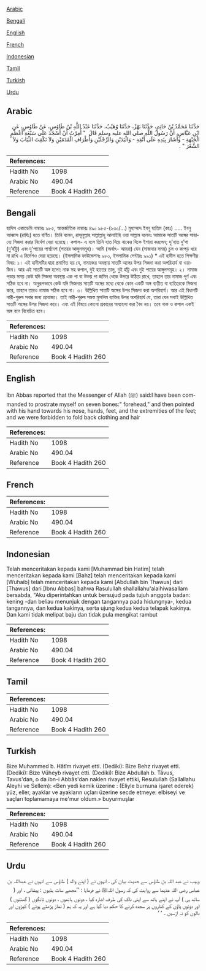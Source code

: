 [Arabic](#arabic)

[Bengali](#bengali)

[English](#english)

[French](#french)

[Indonesian](#indonesian)

[Tamil](#tamil)

[Turkish](#turkish)

[Urdu](#urdu)

## Arabic


<div dir="rtl" lang="ar" style={{fontSize:'larger',backgroundColor:'#f8f9fa',padding:20}}>
حَدَّثَنَا مُحَمَّدُ بْنُ حَاتِمٍ، حَدَّثَنَا بَهْزٌ، حَدَّثَنَا وُهَيْبٌ، حَدَّثَنَا عَبْدُ اللَّهِ بْنُ طَاوُسٍ، عَنْ طَاوُسٍ، عَنِ ابْنِ عَبَّاسٍ، أَنَّ رَسُولَ اللَّهِ صلى الله عليه وسلم قَالَ ‏ "‏ أُمِرْتُ أَنْ أَسْجُدَ عَلَى سَبْعَةِ أَعْظُمٍ الْجَبْهَةِ - وَأَشَارَ بِيَدِهِ عَلَى أَنْفِهِ - وَالْيَدَيْنِ وَالرِّجْلَيْنِ وَأَطْرَافِ الْقَدَمَيْنِ وَلاَ نَكْفِتَ الثِّيَابَ وَلاَ الشَّعْرَ ‏"‏ ‏.‏
</div>
<div style={{backgroundColor:'#f8f9fa',padding:20, marginBottom: 10}}><table> <thead> <tr> <th>References:</th> <th></th> </tr> </thead> <tbody><tr><td>Hadith No</td><td>1098</td></tr><tr><td>Arabic No</td><td>490.04</td></tr><tr><td>Reference</td><td>Book 4 Hadith 260</td></tr></tbody></table></div>

## Bengali


<div dir="ltr" lang="bn" style={{fontSize:'larger',backgroundColor:'#f8f9fa',padding:20}}>
হাদিস একাডেমি নাম্বারঃ ৯৮৫, আন্তর্জাতিক নাম্বারঃ ৪৯০ ৯৮৫-(২৩০/...) মুহাম্মাদ ইবনু হাতিম (রহঃ) ..... ইবনু আব্বাস (রাযিঃ) হতে বর্ণিত। তিনি বলেন, রাসূলুল্লাহ সাল্লাল্লাহু আলাইহি ওয়া সাল্লাম বলেনঃ আমাকে সাতটি অঙ্গের সাহায্যে সিজদা করার নির্দেশ দেয়া হয়েছে। কপাল- এ বলে তিনি হাত দিয়ে নাকের দিকে ইশারা করলেন; দু'হাত দু’পা (দু’হাঁটু) এবং দু'পায়ের পার্শ্বদেশ (পায়ের আঙ্গুলসমূহ)। আমি (অর্থাৎ- আমরা) যেন (সাজদার সময়) চুল ও কাপড় ধরে না রাখি এ নির্দেশও দেয়া হয়েছে। (ইসলামিক ফাউন্ডেশনঃ ৯৮০, ইসলামিক সেন্টারঃ ৯৯১) * এই হাদীস হতে শিক্ষণীয় বিষয়: ১। এই হাদীসটির দ্বারা প্রমাণিত হয় যে, নামাজের অবস্থায় সাতটি অঙ্গের উপর সিজদা করা অপরিহার্য বা ওয়াজিব। আর এই সাতটি অঙ্গ হলো: নাক সহ কপাল, দুই হাতের তালু, দুই হাঁটু এবং দুই পায়ের আঙ্গুলসমূহ। ২। নামাজ পড়ার সময় কেউ যদি সিজদা অবস্থায় এক পা বা উভয় পা জমিন থেকে উপরে উঠিয়ে রাখে, তাহলে তার নামাজ পূর্ণ এবং সঠিক হবে না। অনুরূপভাবে কেউ যদি সিজদার সাতটি অঙ্গের মধ্যে থেকে কোন একটি অঙ্গ ব্যতীত বা ব্যতিরেকে সিজদা করে, তাহলে তারও নামাজ সঠিক হবে না। ৩। উল্লিখিত সাতটি অঙ্গের উপর সিজদা করা অপরিহার্য। আর এই বিধানটি নারী-পুরুষ সবার জন্য প্রযোজ্য। তাই নারী-পুরুষ সমস্ত মুসলিম ব্যক্তির উপর অপরিহার্য যে, তারা যেন সবাই উল্লিখিত সাতটি অঙ্গের উপর সিজদা করে। এবং এই বিষয়ে কোনো প্রকারের অবহেলা করা বৈধ নয়। তবে নাক ও কপাল একই অঙ্গ বলে বিবেচিত হবে।
</div>
<div style={{backgroundColor:'#f8f9fa',padding:20, marginBottom: 10}}><table> <thead> <tr> <th>References:</th> <th></th> </tr> </thead> <tbody><tr><td>Hadith No</td><td>1098</td></tr><tr><td>Arabic No</td><td>490.04</td></tr><tr><td>Reference</td><td>Book 4 Hadith 260</td></tr></tbody></table></div>

## English


<div dir="ltr" lang="en" style={{fontSize:'larger',backgroundColor:'#f8f9fa',padding:20}}>
Ibn Abbas reported that the Messenger of Allah (ﷺ) said:I have been commanded to prostrate myself on seven bones:" forehead," and then pointed with his hand towards his nose, hands, feet, and the extremities of the feet; and we were forbidden to fold back clothing and hair
</div>
<div style={{backgroundColor:'#f8f9fa',padding:20, marginBottom: 10}}><table> <thead> <tr> <th>References:</th> <th></th> </tr> </thead> <tbody><tr><td>Hadith No</td><td>1098</td></tr><tr><td>Arabic No</td><td>490.04</td></tr><tr><td>Reference</td><td>Book 4 Hadith 260</td></tr></tbody></table></div>

## French


<div dir="ltr" lang="fr" style={{fontSize:'larger',backgroundColor:'#f8f9fa',padding:20}}>

</div>
<div style={{backgroundColor:'#f8f9fa',padding:20, marginBottom: 10}}><table> <thead> <tr> <th>References:</th> <th></th> </tr> </thead> <tbody><tr><td>Hadith No</td><td>1098</td></tr><tr><td>Arabic No</td><td>490.04</td></tr><tr><td>Reference</td><td>Book 4 Hadith 260</td></tr></tbody></table></div>

## Indonesian


<div dir="ltr" lang="id" style={{fontSize:'larger',backgroundColor:'#f8f9fa',padding:20}}>
Telah menceritakan kepada kami [Muhammad bin Hatim] telah menceritakan kepada kami [Bahz] telah menceritakan kepada kami [Wuhaib] telah menceritakan kepada kami [Abdullah bin Thawus] dari [Thawus] dari [Ibnu Abbas] bahwa Rasulullah shallallahu'alaihiwasallam bersabda, "Aku diperintahkan untuk bersujud pada tujuh anggota badan: kening -dan beliau menunjuk dengan tangannya pada hidungnya-, kedua tangannya, dan kedua kakinya, serta ujung kedua kedua telapak kakinya. Dan kami tidak melipat baju dan tidak pula mengikat rambut
</div>
<div style={{backgroundColor:'#f8f9fa',padding:20, marginBottom: 10}}><table> <thead> <tr> <th>References:</th> <th></th> </tr> </thead> <tbody><tr><td>Hadith No</td><td>1098</td></tr><tr><td>Arabic No</td><td>490.04</td></tr><tr><td>Reference</td><td>Book 4 Hadith 260</td></tr></tbody></table></div>

## Tamil


<div dir="ltr" lang="ta" style={{fontSize:'larger',backgroundColor:'#f8f9fa',padding:20}}>

</div>
<div style={{backgroundColor:'#f8f9fa',padding:20, marginBottom: 10}}><table> <thead> <tr> <th>References:</th> <th></th> </tr> </thead> <tbody><tr><td>Hadith No</td><td>1098</td></tr><tr><td>Arabic No</td><td>490.04</td></tr><tr><td>Reference</td><td>Book 4 Hadith 260</td></tr></tbody></table></div>

## Turkish


<div dir="ltr" lang="tr" style={{fontSize:'larger',backgroundColor:'#f8f9fa',padding:20}}>
Bize Muhammed b. Hâtîm rivayet etti. (Dediki): Bize Behz rivayet etti. (Dediki): Bize Vüheyb rivayet etti. (Dediki): Bize Abdullah b. Tâvus, Tavus'dan, o da ibn-i Abbâs'dan naklen rivayet ettiki, Resulullah (Sallallahu Aleyhi ve Sellem): «Ben yedi kemik üzerine : (Eliyle burnuna işaret ederek) yüz, eller, ayaklar ve ayakların uçları üzerine secde etmeye: elbiseyi ve saçları toplamamaya me'mur oldum.» buyurmuşlar
</div>
<div style={{backgroundColor:'#f8f9fa',padding:20, marginBottom: 10}}><table> <thead> <tr> <th>References:</th> <th></th> </tr> </thead> <tbody><tr><td>Hadith No</td><td>1098</td></tr><tr><td>Arabic No</td><td>490.04</td></tr><tr><td>Reference</td><td>Book 4 Hadith 260</td></tr></tbody></table></div>

## Urdu


<div dir="rtl" lang="ur" style={{fontSize:'larger',backgroundColor:'#f8f9fa',padding:20}}>
وہیب نے عبد اللہ بن طاؤس سے حدیث بیان کی ، انہوں نے ( اپنے والد ) طاؤس سے انہوں نے عبداللہ ‌بن ‌عباس رضی اللہ عنہما سے روایت کی کہ رسول اللہﷺ نے فرمایا : ’’مجھے سات ہڈیوں : پیشانی ، اور ( ساتھ ہی ) آپ نے اپنے ہاتھ سے اپنی ناک کی طرف اشارہ کیا ، دونوں ہاتھوں ، دونوں ٹانگوں ( گھٹنوں ) اور دونوں پاؤں کے کناروں پر سجدہ کرنے کا حکم دیا گیا ہے اور یہ کہ ہم ( نماز پڑھتے ہوئے ) کپڑوں اور بالوں کو نہ اڑسیں ۔ ‘ ‘
</div>
<div style={{backgroundColor:'#f8f9fa',padding:20, marginBottom: 10}}><table> <thead> <tr> <th>References:</th> <th></th> </tr> </thead> <tbody><tr><td>Hadith No</td><td>1098</td></tr><tr><td>Arabic No</td><td>490.04</td></tr><tr><td>Reference</td><td>Book 4 Hadith 260</td></tr></tbody></table></div>